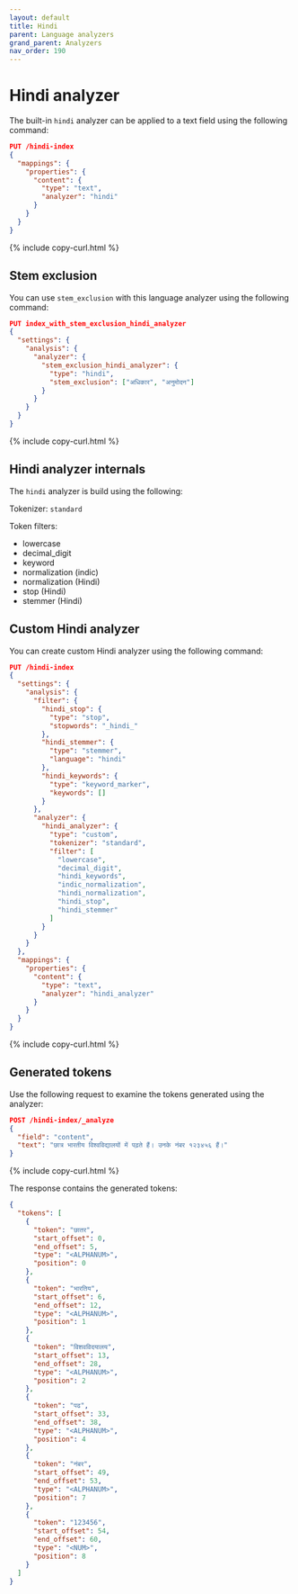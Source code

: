 ```yaml
---
layout: default
title: Hindi
parent: Language analyzers
grand_parent: Analyzers
nav_order: 190
---
```


# Hindi analyzer

The built-in `hindi` analyzer can be applied to a text field using the following command:

```json
PUT /hindi-index
{
  "mappings": {
    "properties": {
      "content": {
        "type": "text",
        "analyzer": "hindi"
      }
    }
  }
}
```
{% include copy-curl.html %}

## Stem exclusion

You can use `stem_exclusion` with this language analyzer using the following command:

```json
PUT index_with_stem_exclusion_hindi_analyzer
{
  "settings": {
    "analysis": {
      "analyzer": {
        "stem_exclusion_hindi_analyzer": {
          "type": "hindi",
          "stem_exclusion": ["अधिकार", "अनुमोदन"]
        }
      }
    }
  }
}
```
{% include copy-curl.html %}

## Hindi analyzer internals

The `hindi` analyzer is build using the following:

Tokenizer: `standard`

Token filters:
- lowercase
- decimal_digit
- keyword
- normalization (indic)
- normalization (Hindi)
- stop (Hindi)
- stemmer (Hindi)

## Custom Hindi analyzer

You can create custom Hindi analyzer using the following command:

```json
PUT /hindi-index
{
  "settings": {
    "analysis": {
      "filter": {
        "hindi_stop": {
          "type": "stop",
          "stopwords": "_hindi_"
        },
        "hindi_stemmer": {
          "type": "stemmer",
          "language": "hindi"
        },
        "hindi_keywords": {
          "type": "keyword_marker",
          "keywords": []
        }
      },
      "analyzer": {
        "hindi_analyzer": {
          "type": "custom",
          "tokenizer": "standard",
          "filter": [
            "lowercase",
            "decimal_digit",
            "hindi_keywords",
            "indic_normalization",
            "hindi_normalization",
            "hindi_stop",
            "hindi_stemmer"
          ]
        }
      }
    }
  },
  "mappings": {
    "properties": {
      "content": {
        "type": "text",
        "analyzer": "hindi_analyzer"
      }
    }
  }
}
```
{% include copy-curl.html %}

## Generated tokens

Use the following request to examine the tokens generated using the analyzer:

```json
POST /hindi-index/_analyze
{
  "field": "content",
  "text": "छात्र भारतीय विश्वविद्यालयों में पढ़ते हैं। उनके नंबर १२३४५६ हैं।"
}
```
{% include copy-curl.html %}

The response contains the generated tokens:

```json
{
  "tokens": [
    {
      "token": "छातर",
      "start_offset": 0,
      "end_offset": 5,
      "type": "<ALPHANUM>",
      "position": 0
    },
    {
      "token": "भारतिय",
      "start_offset": 6,
      "end_offset": 12,
      "type": "<ALPHANUM>",
      "position": 1
    },
    {
      "token": "विशवविदयालय",
      "start_offset": 13,
      "end_offset": 28,
      "type": "<ALPHANUM>",
      "position": 2
    },
    {
      "token": "पढ",
      "start_offset": 33,
      "end_offset": 38,
      "type": "<ALPHANUM>",
      "position": 4
    },
    {
      "token": "नंबर",
      "start_offset": 49,
      "end_offset": 53,
      "type": "<ALPHANUM>",
      "position": 7
    },
    {
      "token": "123456",
      "start_offset": 54,
      "end_offset": 60,
      "type": "<NUM>",
      "position": 8
    }
  ]
}
```